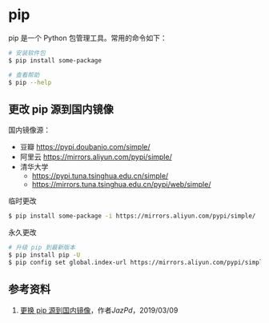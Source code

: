 # pip

pip 是一个 Python 包管理工具。常用的命令如下：

```sh
# 安装软件包
$ pip install some-package

# 查看帮助
$ pip --help
```

## 更改 pip 源到国内镜像

国内镜像源：

- 豆瓣 https://pypi.doubanio.com/simple/
- 阿里云 https://mirrors.aliyun.com/pypi/simple/
- 清华大学
    - https://pypi.tuna.tsinghua.edu.cn/simple/
    - https://mirrors.tuna.tsinghua.edu.cn/pypi/web/simple/

临时更改

```sh
$ pip install some-package -i https://mirrors.aliyun.com/pypi/simple/
```

永久更改

```sh
# 升级 pip 到最新版本
$ pip install pip -U
$ pip config set global.index-url https://mirrors.aliyun.com/pypi/simple/
```

## 参考资料

1. [更换 pip 源到国内镜像][1]，作者*JazPd*，2019/03/09

[1]: https://www.cnblogs.com/believepd/p/10499844.html "更换 pip 源到国内镜像"